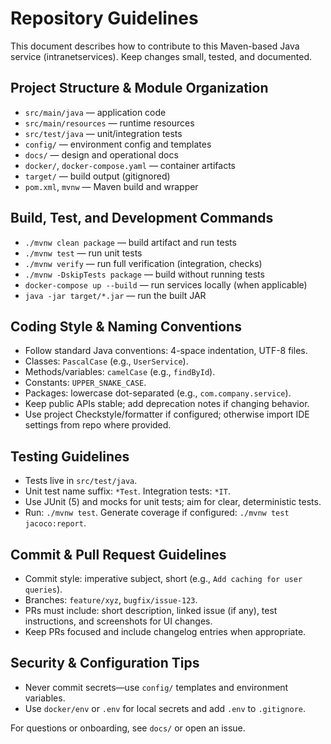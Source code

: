 # Repository Guidelines

This document describes how to contribute to this Maven-based Java service (intranetservices).
Keep changes small, tested, and documented.

## Project Structure & Module Organization
- `src/main/java` — application code
- `src/main/resources` — runtime resources
- `src/test/java` — unit/integration tests
- `config/` — environment config and templates
- `docs/` — design and operational docs
- `docker/`, `docker-compose.yaml` — container artifacts
- `target/` — build output (gitignored)
- `pom.xml`, `mvnw` — Maven build and wrapper

## Build, Test, and Development Commands
- `./mvnw clean package` — build artifact and run tests
- `./mvnw test` — run unit tests
- `./mvnw verify` — run full verification (integration, checks)
- `./mvnw -DskipTests package` — build without running tests
- `docker-compose up --build` — run services locally (when applicable)
- `java -jar target/*.jar` — run the built JAR

## Coding Style & Naming Conventions
- Follow standard Java conventions: 4-space indentation, UTF-8 files.
- Classes: `PascalCase` (e.g., `UserService`).
- Methods/variables: `camelCase` (e.g., `findById`).
- Constants: `UPPER_SNAKE_CASE`.
- Packages: lowercase dot-separated (e.g., `com.company.service`).
- Keep public APIs stable; add deprecation notes if changing behavior.
- Use project Checkstyle/formatter if configured; otherwise import IDE settings from repo where provided.

## Testing Guidelines
- Tests live in `src/test/java`.
- Unit test name suffix: `*Test`. Integration tests: `*IT`.
- Use JUnit (5) and mocks for unit tests; aim for clear, deterministic tests.
- Run: `./mvnw test`. Generate coverage if configured: `./mvnw test jacoco:report`.

## Commit & Pull Request Guidelines
- Commit style: imperative subject, short (e.g., `Add caching for user queries`).
- Branches: `feature/xyz`, `bugfix/issue-123`.
- PRs must include: short description, linked issue (if any), test instructions, and screenshots for UI changes.
- Keep PRs focused and include changelog entries when appropriate.

## Security & Configuration Tips
- Never commit secrets—use `config/` templates and environment variables.
- Use `docker/env` or `.env` for local secrets and add `.env` to `.gitignore`.

For questions or onboarding, see `docs/` or open an issue.
